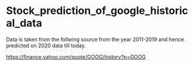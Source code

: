 # Stock_prediction_of_google_historical_data

Data is taken from the follwing source from the year 2011-2019 and hence predicted on 2020 data till today.

https://finance.yahoo.com/quote/GOOG/history?p=GOOG


